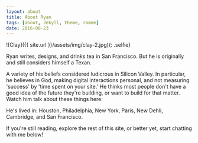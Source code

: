 ```yaml
---
layout: about
title: About Ryan
tags: [about, Jekyll, theme, ramme]
date: 2016-08-23
---
```

![Clay]({{ site.url }}/assets/img/clay-2.jpg){: .selfie}

Ryan writes, designs, and drinks tea in San Francisco. But he is originally and still considers himself a Texan.

A variety of his beliefs considered ludicrous in Silicon Valley. In particular, he believes in God, making digital interactions personal, and not measuring 'success' by 'time spent on your site.' He thinks most people don't have a good idea of the future they're building, or want to build for that matter. Watch him talk about these things here:

He's lived in: Houston, Philadelphia, New York, Paris, New Dehli, Cambridge, and San Francisco. 

If you're still reading, explore the rest of this site, or better yet, start chatting with me below!